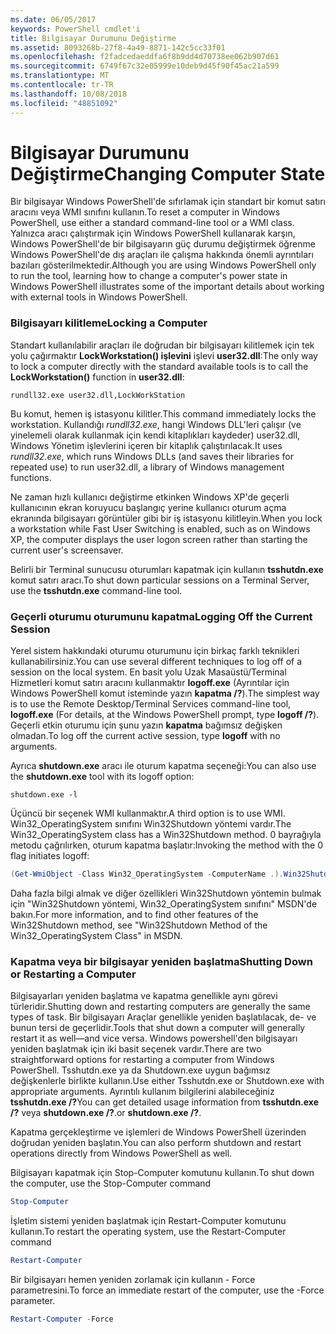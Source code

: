 ```yaml
---
ms.date: 06/05/2017
keywords: PowerShell cmdlet'i
title: Bilgisayar Durumunu Değiştirme
ms.assetid: 8093268b-27f8-4a49-8871-142c5cc33f01
ms.openlocfilehash: f2fadcedaeddfa6f8b9dd4d70738ee062b907d61
ms.sourcegitcommit: 6749f67c32e05999e10deb9d45f90f45ac21a599
ms.translationtype: MT
ms.contentlocale: tr-TR
ms.lasthandoff: 10/08/2018
ms.locfileid: "48851092"
---
```

# <a name="changing-computer-state"></a><span data-ttu-id="be8f5-103">Bilgisayar Durumunu Değiştirme</span><span class="sxs-lookup"><span data-stu-id="be8f5-103">Changing Computer State</span></span>

<span data-ttu-id="be8f5-104">Bir bilgisayar Windows PowerShell'de sıfırlamak için standart bir komut satırı aracını veya WMI sınıfını kullanın.</span><span class="sxs-lookup"><span data-stu-id="be8f5-104">To reset a computer in Windows PowerShell, use either a standard command-line tool or a WMI class.</span></span> <span data-ttu-id="be8f5-105">Yalnızca aracı çalıştırmak için Windows PowerShell kullanarak karşın, Windows PowerShell'de bir bilgisayarın güç durumu değiştirmek öğrenme Windows PowerShell'de dış araçları ile çalışma hakkında önemli ayrıntıları bazıları gösterilmektedir.</span><span class="sxs-lookup"><span data-stu-id="be8f5-105">Although you are using Windows PowerShell only to run the tool, learning how to change a computer's power state in Windows PowerShell illustrates some of the important details about working with external tools in Windows PowerShell.</span></span>

### <a name="locking-a-computer"></a><span data-ttu-id="be8f5-106">Bilgisayarı kilitleme</span><span class="sxs-lookup"><span data-stu-id="be8f5-106">Locking a Computer</span></span>

<span data-ttu-id="be8f5-107">Standart kullanılabilir araçları ile doğrudan bir bilgisayarı kilitlemek için tek yolu çağırmaktır **LockWorkstation() işlevini** işlevi **user32.dll**:</span><span class="sxs-lookup"><span data-stu-id="be8f5-107">The only way to lock a computer directly with the standard available tools is to call the **LockWorkstation()** function in **user32.dll**:</span></span>

```
rundll32.exe user32.dll,LockWorkStation
```

<span data-ttu-id="be8f5-108">Bu komut, hemen iş istasyonu kilitler.</span><span class="sxs-lookup"><span data-stu-id="be8f5-108">This command immediately locks the workstation.</span></span> <span data-ttu-id="be8f5-109">Kullandığı *rundll32.exe*, hangi Windows DLL'leri çalışır (ve yinelemeli olarak kullanmak için kendi kitaplıkları kaydeder) user32.dll, Windows Yönetim işlevlerini içeren bir kitaplık çalıştırılacak.</span><span class="sxs-lookup"><span data-stu-id="be8f5-109">It uses *rundll32.exe*, which runs Windows DLLs (and saves their libraries for repeated use) to run user32.dll, a library of Windows management functions.</span></span>

<span data-ttu-id="be8f5-110">Ne zaman hızlı kullanıcı değiştirme etkinken Windows XP'de geçerli kullanıcının ekran koruyucu başlangıç yerine kullanıcı oturum açma ekranında bilgisayarı görüntüler gibi bir iş istasyonu kilitleyin.</span><span class="sxs-lookup"><span data-stu-id="be8f5-110">When you lock a workstation while Fast User Switching is enabled, such as on Windows XP, the computer displays the user logon screen rather than starting the current user's screensaver.</span></span>

<span data-ttu-id="be8f5-111">Belirli bir Terminal sunucusu oturumları kapatmak için kullanın **tsshutdn.exe** komut satırı aracı.</span><span class="sxs-lookup"><span data-stu-id="be8f5-111">To shut down particular sessions on a Terminal Server, use the **tsshutdn.exe** command-line tool.</span></span>

### <a name="logging-off-the-current-session"></a><span data-ttu-id="be8f5-112">Geçerli oturumu oturumunu kapatma</span><span class="sxs-lookup"><span data-stu-id="be8f5-112">Logging Off the Current Session</span></span>

<span data-ttu-id="be8f5-113">Yerel sistem hakkındaki oturumu oturumunu için birkaç farklı teknikleri kullanabilirsiniz.</span><span class="sxs-lookup"><span data-stu-id="be8f5-113">You can use several different techniques to log off of a session on the local system.</span></span> <span data-ttu-id="be8f5-114">En basit yolu Uzak Masaüstü/Terminal Hizmetleri komut satırı aracını kullanmaktır **logoff.exe** (Ayrıntılar için Windows PowerShell komut isteminde yazın **kapatma /?**).</span><span class="sxs-lookup"><span data-stu-id="be8f5-114">The simplest way is to use the Remote Desktop/Terminal Services command-line tool, **logoff.exe** (For details, at the Windows PowerShell prompt, type **logoff /?**).</span></span> <span data-ttu-id="be8f5-115">Geçerli etkin oturumu için şunu yazın **kapatma** bağımsız değişken olmadan.</span><span class="sxs-lookup"><span data-stu-id="be8f5-115">To log off the current active session, type **logoff** with no arguments.</span></span>

<span data-ttu-id="be8f5-116">Ayrıca **shutdown.exe** aracı ile oturum kapatma seçeneği:</span><span class="sxs-lookup"><span data-stu-id="be8f5-116">You can also use the **shutdown.exe** tool with its logoff option:</span></span>

```
shutdown.exe -l
```

<span data-ttu-id="be8f5-117">Üçüncü bir seçenek WMI kullanmaktır.</span><span class="sxs-lookup"><span data-stu-id="be8f5-117">A third option is to use WMI.</span></span> <span data-ttu-id="be8f5-118">Win32_OperatingSystem sınıfını Win32Shutdown yöntemi vardır.</span><span class="sxs-lookup"><span data-stu-id="be8f5-118">The Win32_OperatingSystem class has a Win32Shutdown method.</span></span> <span data-ttu-id="be8f5-119">0 bayrağıyla metodu çağrılırken, oturum kapatma başlatır:</span><span class="sxs-lookup"><span data-stu-id="be8f5-119">Invoking the method with the 0 flag initiates logoff:</span></span>

```powershell
(Get-WmiObject -Class Win32_OperatingSystem -ComputerName .).Win32Shutdown(0)
```

<span data-ttu-id="be8f5-120">Daha fazla bilgi almak ve diğer özellikleri Win32Shutdown yöntemin bulmak için "Win32Shutdown yöntemi, Win32_OperatingSystem sınıfını" MSDN'de bakın.</span><span class="sxs-lookup"><span data-stu-id="be8f5-120">For more information, and to find other features of the Win32Shutdown method, see "Win32Shutdown Method of the Win32_OperatingSystem Class" in MSDN.</span></span>

### <a name="shutting-down-or-restarting-a-computer"></a><span data-ttu-id="be8f5-121">Kapatma veya bir bilgisayar yeniden başlatma</span><span class="sxs-lookup"><span data-stu-id="be8f5-121">Shutting Down or Restarting a Computer</span></span>

<span data-ttu-id="be8f5-122">Bilgisayarları yeniden başlatma ve kapatma genellikle aynı görevi türleridir.</span><span class="sxs-lookup"><span data-stu-id="be8f5-122">Shutting down and restarting computers are generally the same types of task.</span></span> <span data-ttu-id="be8f5-123">Bir bilgisayarı Araçlar genellikle yeniden başlatılacak, de- ve bunun tersi de geçerlidir.</span><span class="sxs-lookup"><span data-stu-id="be8f5-123">Tools that shut down a computer will generally restart it as well—and vice versa.</span></span> <span data-ttu-id="be8f5-124">Windows powershell'den bilgisayarı yeniden başlatmak için iki basit seçenek vardır.</span><span class="sxs-lookup"><span data-stu-id="be8f5-124">There are two straightforward options for restarting a computer from Windows PowerShell.</span></span> <span data-ttu-id="be8f5-125">Tsshutdn.exe ya da Shutdown.exe uygun bağımsız değişkenlerle birlikte kullanın.</span><span class="sxs-lookup"><span data-stu-id="be8f5-125">Use either Tsshutdn.exe or Shutdown.exe with appropriate arguments.</span></span> <span data-ttu-id="be8f5-126">Ayrıntılı kullanım bilgilerini alabileceğiniz **tsshutdn.exe /?**</span><span class="sxs-lookup"><span data-stu-id="be8f5-126">You can get detailed usage information from **tsshutdn.exe /?**</span></span> <span data-ttu-id="be8f5-127">veya **shutdown.exe /?**.</span><span class="sxs-lookup"><span data-stu-id="be8f5-127">or **shutdown.exe /?**.</span></span>

<span data-ttu-id="be8f5-128">Kapatma gerçekleştirme ve işlemleri de Windows PowerShell üzerinden doğrudan yeniden başlatın.</span><span class="sxs-lookup"><span data-stu-id="be8f5-128">You can also perform shutdown and restart operations directly from Windows PowerShell as well.</span></span>

<span data-ttu-id="be8f5-129">Bilgisayarı kapatmak için Stop-Computer komutunu kullanın.</span><span class="sxs-lookup"><span data-stu-id="be8f5-129">To shut down the computer, use the Stop-Computer command</span></span>

```powershell
Stop-Computer
```

<span data-ttu-id="be8f5-130">İşletim sistemi yeniden başlatmak için Restart-Computer komutunu kullanın.</span><span class="sxs-lookup"><span data-stu-id="be8f5-130">To restart the operating system, use the Restart-Computer command</span></span>

```powershell
Restart-Computer
```

<span data-ttu-id="be8f5-131">Bir bilgisayarı hemen yeniden zorlamak için kullanın - Force parametresini.</span><span class="sxs-lookup"><span data-stu-id="be8f5-131">To force an immediate restart of the computer, use the -Force parameter.</span></span>

```powershell
Restart-Computer -Force
```
